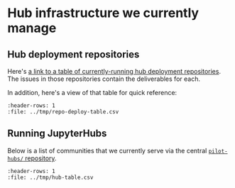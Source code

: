 # Hub infrastructure we currently manage

## Hub deployment repositories

Here's [a link to a table of currently-running hub deployment repositories](https://docs.google.com/spreadsheets/d/1cy10fLUhlXG3M_TLRdqinETQ6h0puEi8ovBYHDTu3Z0/edit?usp=sharing). The issues in those repositories contain the deliverables for each.

In addition, here's a view of that table for quick reference:

<div class="full-width">

```{csv-table}
:header-rows: 1
:file: ../tmp/repo-deploy-table.csv
```

</div>


## Running JupyterHubs

Below is a list of communities that we currently serve via the central [`pilot-hubs/` repository](https://github.com/2i2c-org/pilot-hubs).

<div class="full-width">

```{csv-table}
:header-rows: 1
:file: ../tmp/hub-table.csv
```

</div>



<!-- DataTables to make the table above look nice -->
<link rel="stylesheet"
      href="https://cdn.datatables.net/1.10.24/css/jquery.dataTables.min.css">
<script type="text/javascript" 
        src="https://cdn.datatables.net/1.10.24/js/jquery.dataTables.min.js"></script>

<script>
$(document).ready( function () {
    $('table').DataTable();
} );
</script>